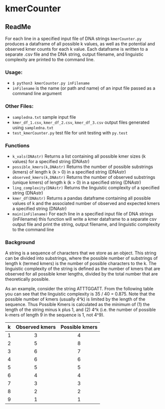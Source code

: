 # kmerCounter
## ReadMe

For each line in a specified input file of DNA strings `kmerCounter.py` produces a dataframe of all possible k values, as well as the potential and observed kmer counts for each k value. Each dataframe is written to a separate .csv file and the DNA string, output filename, and linguistic complexity are printed to the command line.

### Usage:
* `$ python3 kmerCounter.py inFilename`
* `inFilename` is the name (or path and name) of an input file passed as a command line argument

### Other Files:
* `sampledna.txt` sample input file
* `kmer_df_1.csv`, `kmer_df_2.csv`, `kmer_df_3.csv` output files generated using `sampledna.txt`
* `test_kmerCounter.py` test file for unit testing with `py.test`

### Functions
* `k_vals(DNAstr)` Returns a list containing all possible kmer sizes (k values) for a specified string (DNAstr)
* `possible_kmers(k,DNAstr)` Returns the number of possible substrings (kmers) of length k (k > 0) in a specified string (DNAstr)
* `observed_kmers(k,DNAstr)` Returns the number of observed substrings (unique kmers) of length k (k > 0) in a specified string (DNAstr)
* `ling_complexity(DNAstr)` Returns the linguistic complexity of a specified string (DNAstr)
* `kmer_df(DNAstr)` Returns a pandas dataframe containing all possible values of k and the associated number of observed and expected kmers a specified string (DNAstr)
* `main(inFilename)` For each line in a specified input file of DNA strings (inFilename) this function will write a kmer dataframe to a separate csv output file and print the string, output filename, and linguistic complexity to the command line

### Background
A string is a sequence of characters that we store as an object. This string can be divided into substrings, where the possible number of substrings of length k (termed kmers) is the number of possible characters to the k. The linguistic complexity of the string is defined as the number of kmers that are observed for all possible kmer lengths, divided by the total number that are theoretically possible.

As an example, consider the string ATTTGGATT. From the following table you can see that the linguistic complexity is 35 / 40 = 0.875. Note that the possible number of kmers (usually 4^k) is limited by the length of the sequence. Thus Possible Kmers is calculated as the minimum of (1) the length of the string minus k plus 1, and (2) 4^k (i.e. the number of possible k-mers of length 9 in the sequence is 1, not 4^9).

| k |Observed kmers|Possible kmers|
|:-:|:------------:|:------------:|
| 1 |      3       |      4       |
| 2 |      5       |      8       |
| 3 |      6       |      7       |
| 4 |      6       |      6       |
| 5 |      5       |      5       |
| 6 |      4       |      4       |
| 7 |      3       |      3       |
| 8 |      2       |      2       |
| 9 |      1       |      1       |

